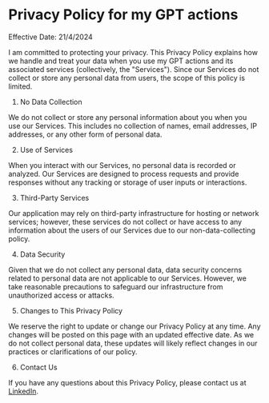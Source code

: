 # Privacy Policy for my GPT actions

Effective Date: 21/4/2024

I am committed to protecting your privacy. This Privacy Policy explains how we handle and treat your data when you use my GPT actions and its associated services (collectively, the "Services"). Since our Services do not collect or store any personal data from users, the scope of this policy is limited.

1. No Data Collection

We do not collect or store any personal information about you when you use our Services. This includes no collection of names, email addresses, IP addresses, or any other form of personal data.

2. Use of Services

When you interact with our Services, no personal data is recorded or analyzed. Our Services are designed to process requests and provide responses without any tracking or storage of user inputs or interactions.

3. Third-Party Services

Our application may rely on third-party infrastructure for hosting or network services; however, these services do not collect or have access to any information about the users of our Services due to our non-data-collecting policy.

4. Data Security

Given that we do not collect any personal data, data security concerns related to personal data are not applicable to our Services. However, we take reasonable precautions to safeguard our infrastructure from unauthorized access or attacks.

5. Changes to This Privacy Policy

We reserve the right to update or change our Privacy Policy at any time. Any changes will be posted on this page with an updated effective date. As we do not collect personal data, these updates will likely reflect changes in our practices or clarifications of our policy.

6. Contact Us

If you have any questions about this Privacy Policy, please contact us at [LinkedIn](https://www.linkedin.com/in/tim-yao/).